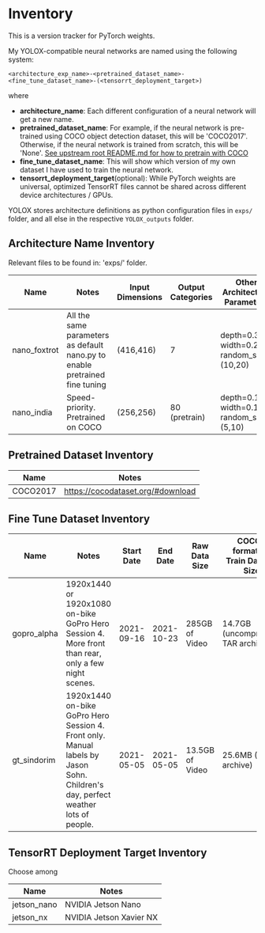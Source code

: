 # Inventory

This is a version tracker for PyTorch weights.

My YOLOX-compatible neural networks are named using the following system:
```
<architecture_exp_name>-<pretrained_dataset_name>-<fine_tune_dataset_name>-(<tensorrt_deployment_target>)
```

where

+ **architecture_name**: Each different configuration of a neural network will get a new name.
+ **pretrained_dataset_name**: For example, if the neural network is pre-trained using COCO object detection dataset, this will be 'COCO2017'. Otherwise, if the neural network is trained from scratch, this will be 'None'. [See upstream root README.md for how to pretrain with COCO](https://github.com/codename-gimondi/gi-YOLOX#readme)
+ **fine_tune_dataset_name**: This will show which version of my own dataset I have used to train the neural network.
+ **tensorrt_deployment_target**(optional): While PyTorch weights are universal, optimized TensorRT files cannot be shared across different device architectures / GPUs.

YOLOX stores architecture definitions as python configuration files in `exps/` folder, and all else in the respective `YOLOX_outputs` folder.

## Architecture Name Inventory

Relevant files to be found in: 'exps/' folder.

Name | Notes | Input Dimensions | Output Categories | Other Architecture Parameters
--- | --- | --- | --- | ---
nano_foxtrot | All the same parameters as default nano.py to enable pretrained fine tuning | (416,416) | 7 | depth=0.33, width=0.25, random_size=(10,20)
nano_india | Speed-priority. Pretrained on COCO | (256,256) | 80 (pretrain) | depth=0.165, width=0.125, random_size=(5,10)

## Pretrained Dataset Inventory

Name | Notes
--- | ---
COCO2017 | https://cocodataset.org/#download

## Fine Tune Dataset Inventory

Name | Notes | Start Date | End Date | Raw Data Size | COCO-formatted Train Dataset Size
--- | --- | --- | --- | --- | ---
gopro_alpha | 1920x1440 or 1920x1080 on-bike GoPro Hero Session 4. More front than rear, only a few night scenes. | 2021-09-16 | 2021-10-23 | 285GB of Video | 14.7GB (uncompressed TAR archive)
gt_sindorim | 1920x1440 on-bike GoPro Hero Session 4. Front only. Manual labels by Jason Sohn. Children's day, perfect weather lots of people. | 2021-05-05 | 2021-05-05 | 13.5GB of Video | 25.6MB (TAR archive) 
## TensorRT Deployment Target Inventory

Choose among

Name | Notes
--- | ---
jetson_nano | NVIDIA Jetson Nano
jetson_nx | NVIDIA Jetson Xavier NX

